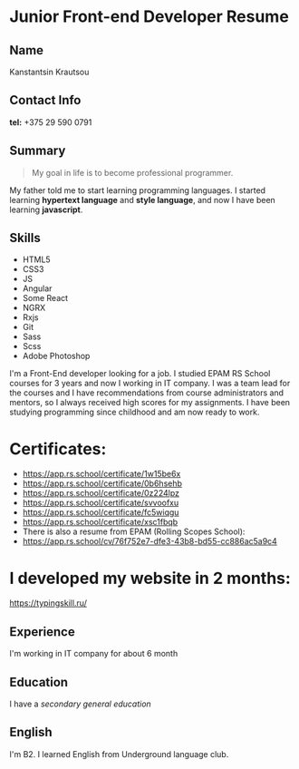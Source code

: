 # Junior Front-end Developer Resume
## Name
Kanstantsin Krautsou
## Contact Info
**tel:** +375 29 590 0791
## Summary
> My goal in life is to become professional programmer.

My father told me to start learning programming languages. I started learning **hypertext language** and **style language**, and now I have been learning **javascript**.
## Skills
 * HTML5
 * CSS3
 * JS
 * Angular
 * Some React
 * NGRX
 * Rxjs
 * Git
 * Sass
 * Scss
 * Adobe Photoshop

I'm a Front-End developer looking for a job. I studied EPAM RS School courses for 3 years and now I working in IT company. I was a team lead for the courses and I have recommendations from course administrators and mentors, so I always received high scores for my assignments. I have been studying programming since childhood and am now ready to work.
# Certificates:
* https://app.rs.school/certificate/1w15be6x
* https://app.rs.school/certificate/0b6hsehb
* https://app.rs.school/certificate/0z224lpz
* https://app.rs.school/certificate/svvoofxu
* https://app.rs.school/certificate/fc5wiqgu
* https://app.rs.school/certificate/xsc1fbqb
* There is also a resume from EPAM (Rolling Scopes School):
* https://app.rs.school/cv/76f752e7-dfe3-43b8-bd55-cc886ac5a9c4
# I developed my website in 2 months:
https://typingskill.ru/

## Experience

I'm working in IT company for about 6 month

## Education

I have a *secondary general education*

## English

I'm B2. I learned English from Underground language club.
